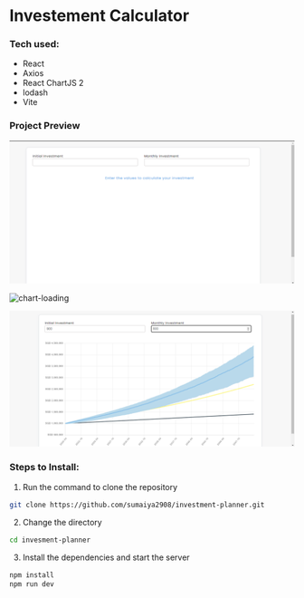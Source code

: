 # Investement Calculator

### Tech used:
- React
- Axios
- React ChartJS 2
- lodash
- Vite


### Project Preview
![input-form](/images/input-form.png)

![chart-loading](/images/chart-loading.png)

![chart-preview](/images/chart-preview.png)


### Steps to Install:
1. Run the command to clone the repository
```sh
git clone https://github.com/sumaiya2908/investment-planner.git
```

2. Change the directory
```sh
cd invesment-planner
```

3. Install the dependencies and start the server
```sh
npm install
npm run dev
```
